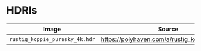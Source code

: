 # HDRIs

| Image                          | Source                                          |
| ------------------------------ | ----------------------------------------------- |
| `rustig_koppie_puresky_4k.hdr` | <https://polyhaven.com/a/rustig_koppie_puresky> |
